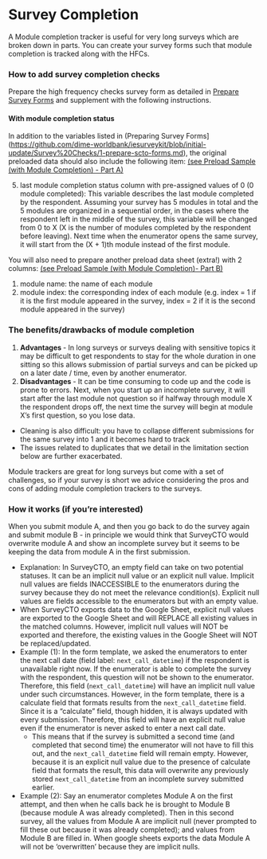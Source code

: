 # Survey Completion

A Module completion tracker is useful for very long surveys which are broken down in parts. You can create your survey forms such that module completion is tracked along with the HFCs.

### How to add survey completion checks
Prepare the high frequency checks survey form as detailed in [Prepare Survey Forms]() and supplement with the following instructions.

#### With module completion status

In addition to the variables listed in (Preparing Survey Forms](https://github.com/dime-worldbank/iesurveykit/blob/initial-update/Survey%20Checks/1-prepare-scto-forms.md), the original preloaded data should also include the following item:
[(see Preload Sample (with Module Completion) - Part A)](https://github.com/dime-worldbank/iesurveykit/blob/initial-update/Survey%20Checks/scto/Preloaded%20Data%20Sample%20(With%20Module%20Completion).xlsx)

  5. last module completion status column with pre-assigned values of 0 (0 module completed):  This variable describes the last module completed by the respondent. Assuming your survey has 5 modules in total and the 5 modules are organized in a sequential order, in the cases where the respondent left in the middle of the survey, this variable will be changed from 0 to X (X is the number of modules completed by the respondent before leaving). Next time when the enumerator opens the same survey, it will start from the (X + 1)th module instead of the first module.

You will also need to prepare another preload data sheet (extra!) with 2 columns:
[(see Preload Sample (with Module Completion)- Part B)](https://github.com/dime-worldbank/iesurveykit/blob/initial-update/Survey%20Checks/scto/Preloaded%20Data%20Sample%20(With%20Module%20Completion).xlsx)

  1. module name: the name of each module
  2. module index: the corresponding index of each module (e.g. index = 1 if it is the first module appeared in the survey, index = 2 if it is the second module appeared in the survey)


### The benefits/drawbacks of module completion

1. <b> Advantages </b> - In long surveys or surveys dealing with sensitive topics it may be difficult to get respondents to stay for the whole duration in one sitting so this allows submission of partial surveys and can be picked up on a later date / time, even by another enumerator.
2. <b> Disadvantages </b>  - It can be time consuming to code up and the code is prone to errors. Next, when you start up an incomplete survey, it will start after the last module not question so if halfway through module X the respondent drops off, the next time the survey will begin at module X’s first question, so you lose data.
  - Cleaning is also difficult: you have to collapse different submissions for the same survey into 1 and it becomes hard to track
  - The issues related to duplicates that we detail in the limitation section below are further exacerbated.

Module trackers are great for long surveys but come with a set of challenges, so if your survey is short we advice considering the pros and cons of adding module completion trackers to the surveys.


### How it works (if you’re interested)

When you submit module A, and then you go back to do the survey again and submit module B - in principle we would think that SurveyCTO would overwrite module A and show an incomplete survey but it seems to be keeping the data from module A in the first submission.

- Explanation: In SurveyCTO, an empty field can take on two potential statuses. It can be an implicit null value or an explicit null value. Implicit null values are fields INACCESSIBLE to the enumerators during the survey because they do not meet the relevance condition(s). Explicit null values are fields accessible to the enumerators but with an empty value.
- When SurveyCTO exports data to the Google Sheet, explicit null values are exported to the Google Sheet and will REPLACE all existing values in the matched columns. However, implicit null values will NOT be exported and therefore, the existing values in the Google Sheet will NOT be replaced/updated.  
- Example (1): In the form template, we asked the enumerators to enter the next call date (field label: `next_call_datetime`) if the respondent is unavailable right now. If the enumerator is able to complete the survey with the respondent, this question will not be shown to the enumerator. Therefore, this field (`next_call_datetime`) will have an implicit null value under such circumstances. However, in the form template, there is a calculate field that formats results from the `next_call_datetime` field. Since it is a “calculate” field, though hidden, it is always updated with every submission. Therefore, this field will have an explicit null value even if the enumerator is never asked to enter a next call date.
  - This means that if the survey is submitted a second time (and completed that second time) the enumerator will not have to fill this out, and the `next_call_datetime` field will remain empty. However, because it is an explicit null value due to the presence of calculate field that formats the result, this data will overwrite any previously stored `next_call_datetime` from an incomplete survey submitted earlier.
- Example (2): Say an enumerator completes Module A on the first attempt, and then when he calls back he is brought to Module B (because module A was already completed). Then in this second survey, all the values from Module A are implicit null (never prompted to fill these out because it was already completed); and values from Module B are filled in. When google sheets exports the data Module A will not be ‘overwritten’ because they are implicit nulls.
